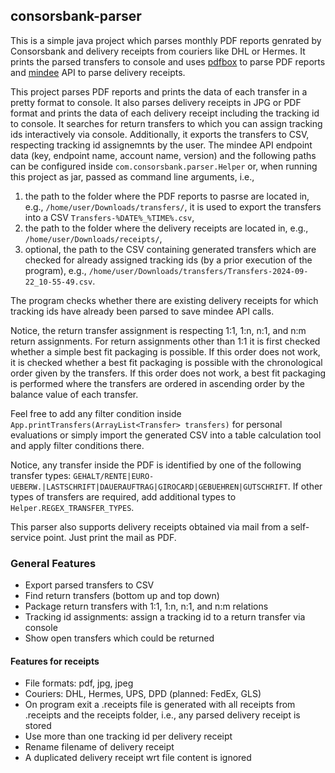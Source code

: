 ## consorsbank-parser

This is a simple java project which parses monthly PDF reports genrated by Consorsbank and delivery receipts from couriers like DHL or Hermes. It prints the parsed transfers to console and uses [pdfbox](https://pdfbox.apache.org/3.0/commandline.html) to parse PDF reports and [mindee](https://platform.mindee.com) API to parse delivery receipts.

This project parses PDF reports and prints the data of each transfer in a pretty format to console. It also parses delivery receipts in JPG or PDF format and prints the data of each delivery receipt including the tracking id to console. It searches for return transfers to which you can assign tracking ids interactively via console. Additionally, it exports the transfers to CSV, respecting tracking id assignemnts by the user. The mindee API endpoint data (key, endpoint name, account name, version) and the following paths can be configured inside `com.consorsbank.parser.Helper` or, when running this project as jar, passed as command line arguments, i.e., 
1. the path to the folder where the PDF reports to pasrse are located in, e.g., `/home/user/Downloads/transfers/`, it is used to export the transfers into a CSV `Transfers-%DATE%_%TIME%.csv`,
2. the path to the folder where the delivery receipts are located in, e.g., `/home/user/Downloads/receipts/`,
3. optional, the path to the CSV containing generated transfers which are checked for already assigned tracking ids (by a prior execution of the program), e.g., `/home/user/Downloads/transfers/Transfers-2024-09-22_10-55-49.csv`.

The program checks whether there are existing delivery receipts for which tracking ids have already been parsed to save mindee API calls.

Notice, the return transfer assignment is respecting 1:1, 1:n, n:1, and n:m return assignments. For return assignments other than 1:1 it is first checked whether a simple best fit packaging is possible. If this order does not work, it is checked whether a best fit packaging is possible with the chronological order given by the transfers. If this order does not work, a best fit packaging is performed where the transfers are ordered in ascending order by the balance value of each transfer.

Feel free to add any filter condition inside `App.printTransfers(ArrayList<Transfer> transfers)` for personal evaluations or simply import the generated CSV into a table calculation tool and apply filter conditions there.

Notice, any transfer inside the PDF is identified by one of the following transfer types: `GEHALT/RENTE|EURO-UEBERW.|LASTSCHRIFT|DAUERAUFTRAG|GIROCARD|GEBUEHREN|GUTSCHRIFT`. If other types of transfers are required, add additional types to `Helper.REGEX_TRANSFER_TYPES`.

This parser also supports delivery receipts obtained via mail from a self-service point. Just print the mail as PDF.

### General Features
- Export parsed transfers to CSV
- Find return transfers (bottom up and top down)
- Package return transfers with 1:1, 1:n, n:1, and n:m relations
- Tracking id assignments: assign a tracking id to a return transfer via console
- Show open transfers which could be returned
#### Features for receipts
- File formats: pdf, jpg, jpeg
- Couriers: DHL, Hermes, UPS, DPD (planned: FedEx, GLS)
- On program exit a .receipts file is generated with all receipts from .receipts and the receipts folder, i.e., any parsed delivery receipt is stored
- Use more than one tracking id per delivery receipt
- Rename filename of delivery receipt
- A duplicated delivery receipt wrt file content is ignored